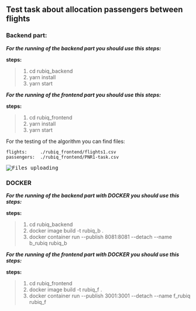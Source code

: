 ## Test task about allocation passengers between flights

### Backend part:

***For the running of the backend part you should use this steps:***

**steps:**
> 1. cd rubiq_backend
> 2. yarn install
> 3. yarn start

***For the running of the frontend part you should use this steps:***

**steps:**
> 1. cd rubiq_frontend
> 2. yarn install
> 3. yarn start

For the testing of the algorithm you can find files:
```
flights:     ./rubiq_frontend/flights1.csv
passengers:  ./rubiq_frontend/PNR1-task.csv
```

<p align="left" >
  <kbd>
    <img src="http://dl4.joxi.net/drive/2019/12/24/0023/3958/1511286/86/0e067ff938.jpg" title="Files uploading" float="left">
  </kbd>
</p>

### DOCKER

***For the running of the backend part with DOCKER you should use this steps:***

**steps:**
> 1. cd rubiq_backend
> 2. docker image build -t rubiq_b .
> 3. docker container run --publish 8081:8081 --detach --name b_rubiq rubiq_b

***For the running of the frontend part with DOCKER you should use this steps:***

**steps:**
> 1. cd rubiq_frontend
> 2. docker image build -t rubiq_f .
> 3. docker container run --publish 3001:3001 --detach --name f_rubiq rubiq_f
